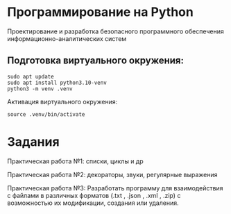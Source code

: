 # Программирование на Python
Проектирование и разработка безопасного программного обеспечения информационно-аналитических систем

## Подготовка виртуального окружения: 

```
sudo apt update
sudo apt install python3.10-venv
python3 -m venv .venv
```

Активация виртуального окружения: 
```
source .venv/bin/activate
```

# Задания

Практическая работа №1: списки, циклы и др

Практическая работа №2: декораторы, звуки, регулярные выражения

Практическая работа №3: 
Разработать программу для взаимодействия с файлами в различных форматов (.txt , .json , .xml , .zip) с возможностью их модификации, создания или удаления. 
